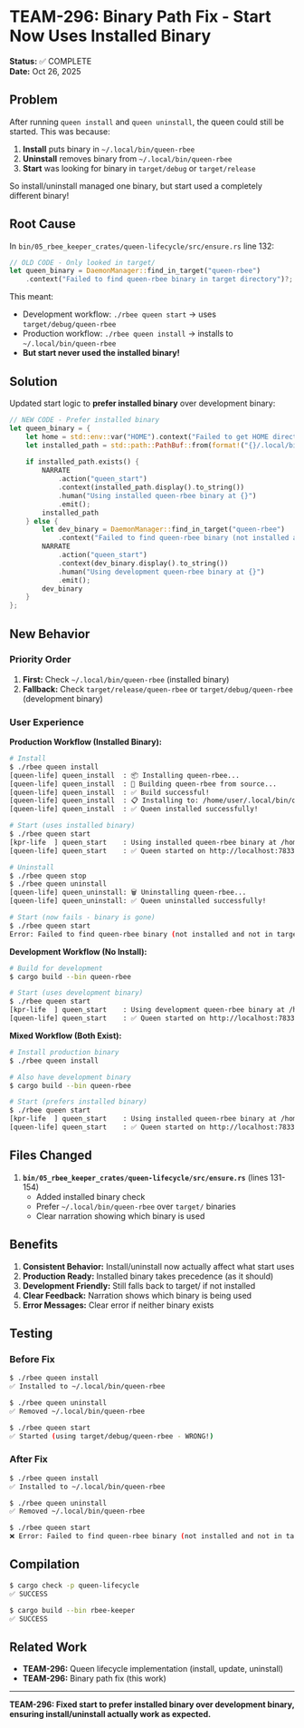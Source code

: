 # TEAM-296: Binary Path Fix - Start Now Uses Installed Binary

**Status:** ✅ COMPLETE  
**Date:** Oct 26, 2025

## Problem

After running `queen install` and `queen uninstall`, the queen could still be started. This was because:

1. **Install** puts binary in `~/.local/bin/queen-rbee`
2. **Uninstall** removes binary from `~/.local/bin/queen-rbee`
3. **Start** was looking for binary in `target/debug` or `target/release`

So install/uninstall managed one binary, but start used a completely different binary!

## Root Cause

In `bin/05_rbee_keeper_crates/queen-lifecycle/src/ensure.rs` line 132:

```rust
// OLD CODE - Only looked in target/
let queen_binary = DaemonManager::find_in_target("queen-rbee")
    .context("Failed to find queen-rbee binary in target directory")?;
```

This meant:
- Development workflow: `./rbee queen start` → uses `target/debug/queen-rbee`
- Production workflow: `./rbee queen install` → installs to `~/.local/bin/queen-rbee`
- **But start never used the installed binary!**

## Solution

Updated start logic to **prefer installed binary** over development binary:

```rust
// NEW CODE - Prefer installed binary
let queen_binary = {
    let home = std::env::var("HOME").context("Failed to get HOME directory")?;
    let installed_path = std::path::PathBuf::from(format!("{}/.local/bin/queen-rbee", home));
    
    if installed_path.exists() {
        NARRATE
            .action("queen_start")
            .context(installed_path.display().to_string())
            .human("Using installed queen-rbee binary at {}")
            .emit();
        installed_path
    } else {
        let dev_binary = DaemonManager::find_in_target("queen-rbee")
            .context("Failed to find queen-rbee binary (not installed and not in target/)")?;
        NARRATE
            .action("queen_start")
            .context(dev_binary.display().to_string())
            .human("Using development queen-rbee binary at {}")
            .emit();
        dev_binary
    }
};
```

## New Behavior

### Priority Order
1. **First:** Check `~/.local/bin/queen-rbee` (installed binary)
2. **Fallback:** Check `target/release/queen-rbee` or `target/debug/queen-rbee` (development binary)

### User Experience

**Production Workflow (Installed Binary):**
```bash
# Install
$ ./rbee queen install
[queen-life] queen_install  : 📦 Installing queen-rbee...
[queen-life] queen_install  : 🔨 Building queen-rbee from source...
[queen-life] queen_install  : ✅ Build successful!
[queen-life] queen_install  : 📋 Installing to: /home/user/.local/bin/queen-rbee
[queen-life] queen_install  : ✅ Queen installed successfully!

# Start (uses installed binary)
$ ./rbee queen start
[kpr-life  ] queen_start    : Using installed queen-rbee binary at /home/user/.local/bin/queen-rbee
[queen-life] queen_start    : ✅ Queen started on http://localhost:7833

# Uninstall
$ ./rbee queen stop
$ ./rbee queen uninstall
[queen-life] queen_uninstall: 🗑️ Uninstalling queen-rbee...
[queen-life] queen_uninstall: ✅ Queen uninstalled successfully!

# Start (now fails - binary is gone)
$ ./rbee queen start
Error: Failed to find queen-rbee binary (not installed and not in target/)
```

**Development Workflow (No Install):**
```bash
# Build for development
$ cargo build --bin queen-rbee

# Start (uses development binary)
$ ./rbee queen start
[kpr-life  ] queen_start    : Using development queen-rbee binary at /home/user/Projects/llama-orch/target/debug/queen-rbee
[queen-life] queen_start    : ✅ Queen started on http://localhost:7833
```

**Mixed Workflow (Both Exist):**
```bash
# Install production binary
$ ./rbee queen install

# Also have development binary
$ cargo build --bin queen-rbee

# Start (prefers installed binary)
$ ./rbee queen start
[kpr-life  ] queen_start    : Using installed queen-rbee binary at /home/user/.local/bin/queen-rbee
[queen-life] queen_start    : ✅ Queen started on http://localhost:7833
```

## Files Changed

1. **`bin/05_rbee_keeper_crates/queen-lifecycle/src/ensure.rs`** (lines 131-154)
   - Added installed binary check
   - Prefer `~/.local/bin/queen-rbee` over `target/` binaries
   - Clear narration showing which binary is used

## Benefits

1. **Consistent Behavior:** Install/uninstall now actually affect what start uses
2. **Production Ready:** Installed binary takes precedence (as it should)
3. **Development Friendly:** Still falls back to target/ if not installed
4. **Clear Feedback:** Narration shows which binary is being used
5. **Error Messages:** Clear error if neither binary exists

## Testing

### Before Fix
```bash
$ ./rbee queen install
✅ Installed to ~/.local/bin/queen-rbee

$ ./rbee queen uninstall
✅ Removed ~/.local/bin/queen-rbee

$ ./rbee queen start
✅ Started (using target/debug/queen-rbee - WRONG!)
```

### After Fix
```bash
$ ./rbee queen install
✅ Installed to ~/.local/bin/queen-rbee

$ ./rbee queen uninstall
✅ Removed ~/.local/bin/queen-rbee

$ ./rbee queen start
❌ Error: Failed to find queen-rbee binary (not installed and not in target/)
```

## Compilation

```bash
$ cargo check -p queen-lifecycle
✅ SUCCESS

$ cargo build --bin rbee-keeper
✅ SUCCESS
```

## Related Work

- **TEAM-296:** Queen lifecycle implementation (install, update, uninstall)
- **TEAM-296:** Binary path fix (this work)

---

**TEAM-296: Fixed start to prefer installed binary over development binary, ensuring install/uninstall actually work as expected.**
